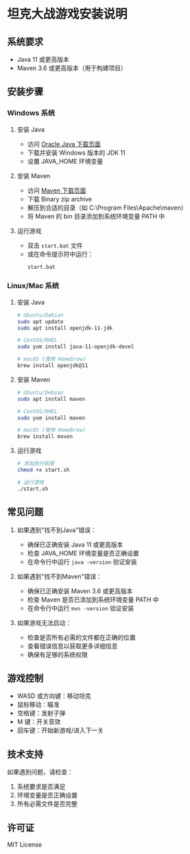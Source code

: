 # 坦克大战游戏安装说明

## 系统要求

- Java 11 或更高版本
- Maven 3.6 或更高版本（用于构建项目）

## 安装步骤

### Windows 系统

1. 安装 Java
   - 访问 [Oracle Java 下载页面](https://www.oracle.com/java/technologies/downloads/#java11)
   - 下载并安装 Windows 版本的 JDK 11
   - 设置 JAVA_HOME 环境变量

2. 安装 Maven
   - 访问 [Maven 下载页面](https://maven.apache.org/download.cgi)
   - 下载 Binary zip archive
   - 解压到合适的目录（如 C:\Program Files\Apache\maven）
   - 将 Maven 的 bin 目录添加到系统环境变量 PATH 中

3. 运行游戏
   - 双击 `start.bat` 文件
   - 或在命令提示符中运行：
     ```bash
     start.bat
     ```

### Linux/Mac 系统

1. 安装 Java
   ```bash
   # Ubuntu/Debian
   sudo apt update
   sudo apt install openjdk-11-jdk

   # CentOS/RHEL
   sudo yum install java-11-openjdk-devel

   # macOS (使用 Homebrew)
   brew install openjdk@11
   ```

2. 安装 Maven
   ```bash
   # Ubuntu/Debian
   sudo apt install maven

   # CentOS/RHEL
   sudo yum install maven

   # macOS (使用 Homebrew)
   brew install maven
   ```

3. 运行游戏
   ```bash
   # 添加执行权限
   chmod +x start.sh

   # 运行游戏
   ./start.sh
   ```

## 常见问题

1. 如果遇到"找不到Java"错误：
   - 确保已正确安装 Java 11 或更高版本
   - 检查 JAVA_HOME 环境变量是否正确设置
   - 在命令行中运行 `java -version` 验证安装

2. 如果遇到"找不到Maven"错误：
   - 确保已正确安装 Maven 3.6 或更高版本
   - 检查 Maven 是否已添加到系统环境变量 PATH 中
   - 在命令行中运行 `mvn -version` 验证安装

3. 如果游戏无法启动：
   - 检查是否所有必需的文件都在正确的位置
   - 查看错误信息以获取更多详细信息
   - 确保有足够的系统权限

## 游戏控制

- WASD 或方向键：移动坦克
- 鼠标移动：瞄准
- 空格键：发射子弹
- M 键：开关音效
- 回车键：开始新游戏/进入下一关

## 技术支持

如果遇到问题，请检查：
1. 系统要求是否满足
2. 环境变量是否正确设置
3. 所有必需文件是否完整

## 许可证

MIT License 